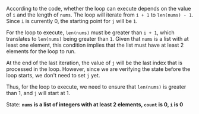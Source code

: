 According to the code, whether the loop can execute depends on the value of `i` and the length of `nums`. The loop will iterate from `i + 1` to `len(nums) - 1`. Since `i` is currently 0, the starting point for `j` will be `1`. 

For the loop to execute, `len(nums)` must be greater than `i + 1`, which translates to `len(nums)` being greater than `1`. Given that `nums` is a list with at least one element, this condition implies that the list must have at least 2 elements for the loop to run.

At the end of the last iteration, the value of `j` will be the last index that is processed in the loop. However, since we are verifying the state before the loop starts, we don't need to set `j` yet. 

Thus, for the loop to execute, we need to ensure that `len(nums)` is greater than 1, and `j` will start at 1.

State: **`nums` is a list of integers with at least 2 elements, `count` is 0, `i` is 0**